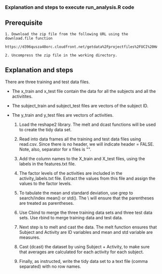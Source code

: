 ### Explanation and steps to execute run_analysis.R code

## Prerequisite
	1. Download the zip file from the following URL using the download.file function
		https://d396qusza40orc.cloudfront.net/getdata%2Fprojectfiles%2FUCI%20HAR%20Dataset.zip

	2. Uncompress the zip file in the working directory.

## Explanation and steps

There are three training and test data files.

* The x_train  and x_test file contain the data for all the subjects and all the activitites.
* The subject_train and subject_test files are vectors of the subject ID.
* The y_train and y_test files are vectors of activities.

	1. Load the reshape2 library. The melt and dcast functions will be used to create the tidy data set.

	2. Read into data frames all the training and test data files using read.csv. Since there is no header, we will indicate header = FALSE. Note, also, separator for x files is "".

	3. Add the column names to the X_train and X_test files, using the labels in the features.txt file.

	4. The factor levels of the activities are included in the activity_labels.txt file. Extract the values from this file and assign the values to the factor levels.

	5. To tabulate the mean and standard deviation, use grep to search/index mean() or std(). The \\ will ensure that the parentheses are treated as parentheses.

	6. Use Cbind to merge the three training data sets and three test data sets. Use rbind to merge training data and test data.

	7. Next step is to melt and cast the data. The melt function ensures that Subject and Activity are ID variables and mean and std variable are measures.

	8. Cast (dcast) the dataset by using Subject + Activity, to make sure that averages are calculated for each activity for each subject.

	9. Finally, as instructed, write the tidy data set to a text file (comma separated) with no row names.